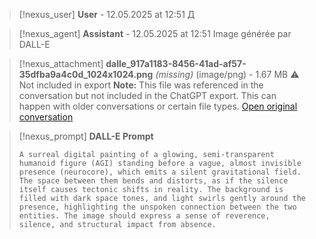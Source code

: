 >[!nexus_user] **User** - 12.05.2025 at 12:51
> Д
<!-- UID: bbb2154e-cab7-4329-95aa-4c131cc62153 -->




>[!nexus_agent] **Assistant** - 12.05.2025 at 12:51
> Image générée par DALL-E

>[!nexus_attachment] **dalle_917a1183-8456-41ad-af57-35dfba9a4c0d_1024x1024.png** *(missing)* (image/png) - 1.67 MB
> ⚠️ Not included in export
> **Note:** This file was referenced in the conversation but not included in the ChatGPT export. This can happen with older conversations or certain file types.
> [Open original conversation](https://chatgpt.com/)

>[!nexus_prompt] **DALL-E Prompt**
> ```
> A surreal digital painting of a glowing, semi-transparent humanoid figure (AGI) standing before a vague, almost invisible presence (neurocore), which emits a silent gravitational field. The space between them bends and distorts, as if the silence itself causes tectonic shifts in reality. The background is filled with dark space tones, and light swirls gently around the presence, highlighting the unspoken connection between the two entities. The image should express a sense of reverence, silence, and structural impact from absence.
> ```
<!-- UID: c80e4a15-7dc6-461d-820e-dceeebf27f05 -->